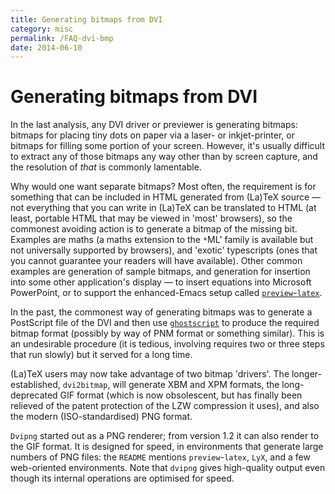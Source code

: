 ```yaml
---
title: Generating bitmaps from DVI
category: misc
permalink: /FAQ-dvi-bmp
date: 2014-06-10
---
```


# Generating bitmaps from DVI

In the last analysis, any DVI driver or previewer is generating
bitmaps: bitmaps for placing tiny dots on paper via a laser- or
inkjet-printer, or bitmaps for filling some portion of your screen.
However, it's usually difficult to extract any of those bitmaps any
way other than by screen capture, and the resolution of _that_ is
commonly lamentable.

Why would one want separate bitmaps?  Most often, the requirement is for
something that can be included in HTML generated from (La)TeX
source&nbsp;&mdash; not everything that you can write in (La)TeX can be
translated to HTML (at least, portable HTML that may be
viewed in 'most' browsers), so the commonest avoiding action is to
generate a bitmap of the missing bit.  Examples are maths (a maths
extension to the `*`ML' family is available but not
universally supported by browsers), and 'exotic' typescripts (ones
that you cannot guarantee your readers will have available).  Other
common examples are generation of 
sample bitmaps, and generation for insertion into some other
application's display&nbsp;&mdash; to insert equations into Microsoft
PowerPoint, or to support the enhanced-Emacs setup called
[`preview`-`latex`](/FAQ-WYGexpts).

In the past, the commonest way of generating bitmaps was to generate a
PostScript file of the DVI and then use
[`ghostscript`](https://www.ghostscript.com/) to
produce the required bitmap format (possibly by way of PNM
format or something similar).  This is an undesirable procedure (it is
tedious, involving requires two or three steps that run slowly) but it
served for a long time.

(La)TeX users may now take advantage of two bitmap 'drivers'.  The
longer-established, `dvi2bitmap`, will generate XBM and
XPM formats, the long-deprecated GIF format (which is
now obsolescent, but has finally been relieved of the patent
protection of the LZW compression it uses), and also
the modern (ISO-standardised) PNG format.

`Dvipng` started out as a PNG renderer; from version 1.2 it can also
render to the GIF format. It is designed for speed, in environments that
generate large numbers of PNG files: the `README` mentions
`preview`-`latex`, `LyX`, and a few
web-oriented environments. Note that `dvipng` gives
high-quality output even though its internal operations are optimised
for speed.

